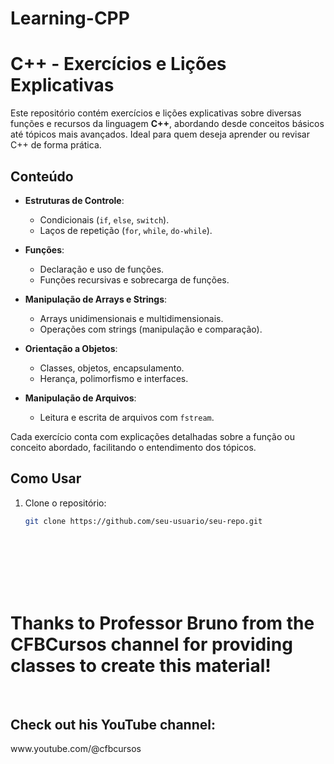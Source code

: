 # Learning-CPP

# C++ - Exercícios e Lições Explicativas

Este repositório contém exercícios e lições explicativas sobre diversas funções e recursos da linguagem **C++**, abordando desde conceitos básicos até tópicos mais avançados. Ideal para quem deseja aprender ou revisar C++ de forma prática.

## Conteúdo

- **Estruturas de Controle**:
  - Condicionais (`if`, `else`, `switch`).
  - Laços de repetição (`for`, `while`, `do-while`).
  
- **Funções**:
  - Declaração e uso de funções.
  - Funções recursivas e sobrecarga de funções.

- **Manipulação de Arrays e Strings**:
  - Arrays unidimensionais e multidimensionais.
  - Operações com strings (manipulação e comparação).

- **Orientação a Objetos**:
  - Classes, objetos, encapsulamento.
  - Herança, polimorfismo e interfaces.

- **Manipulação de Arquivos**:
  - Leitura e escrita de arquivos com `fstream`.

Cada exercício conta com explicações detalhadas sobre a função ou conceito abordado, facilitando o entendimento dos tópicos.

## Como Usar

1. Clone o repositório:
   ```bash
   git clone https://github.com/seu-usuario/seu-repo.git


<br><br><br><br><br>
<h1>Thanks to Professor Bruno from the CFBCursos channel for providing classes to create this material!</h1><br>
<h2>Check out his YouTube channel:</h2>
www.youtube.com/@cfbcursos
